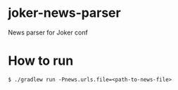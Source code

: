 # joker-news-parser
News parser for Joker conf

# How to run
```
$ ./gradlew run -Pnews.urls.file=<path-to-news-file>
```
